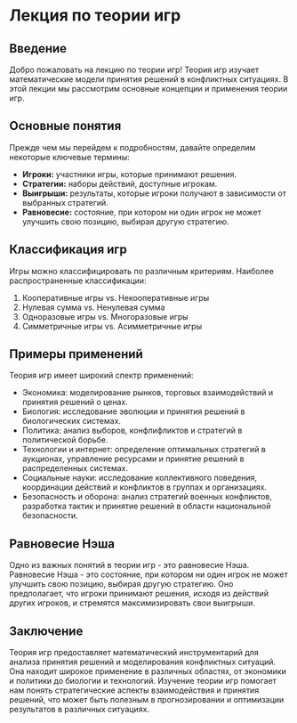 <!DOCTYPE html>
<html>
<head>
  <title>Лекция по теории игр</title>
</head>
<body>
  <h1>Лекция по теории игр</h1>

<h2>Введение</h2>
  <p>Добро пожаловать на лекцию по теории игр! Теория игр изучает математические модели принятия решений в конфликтных ситуациях. В этой лекции мы рассмотрим основные концепции и применения теории игр.</p>

<h2>Основные понятия</h2>
  <p>Прежде чем мы перейдем к подробностям, давайте определим некоторые ключевые термины:</p>
  <ul>
    <li><strong>Игроки:</strong> участники игры, которые принимают решения.</li>
    <li><strong>Стратегии:</strong> наборы действий, доступные игрокам.</li>
    <li><strong>Выигрыши:</strong> результаты, которые игроки получают в зависимости от выбранных стратегий.</li>
    <li><strong>Равновесие:</strong> состояние, при котором ни один игрок не может улучшить свою позицию, выбирая другую стратегию.</li>
  </ul>

<h2>Классификация игр</h2>
  <p>Игры можно классифицировать по различным критериям. Наиболее распространенные классификации:</p>
  <ol>
    <li>Кооперативные игры vs. Некооперативные игры</li>
    <li>Нулевая сумма vs. Ненулевая сумма</li>
    <li>Одноразовые игры vs. Многоразовые игры</li>
    <li>Симметричные игры vs. Асимметричные игры</li>
  </ol>

<h2>Примеры применений</h2>
  <p>Теория игр имеет широкий спектр применений:</p>
  <ul>
    <li>Экономика: моделирование рынков, торговых взаимодействий и принятия решений о ценах.</li>
    <li>Биология: исследование эволюции и принятия решений в биологических системах.</li>
    <li>Политика: анализ выборов, конфлифликтов и стратегий в политической борьбе.</li>
<li>Технологии и интернет: определение оптимальных стратегий в аукционах, управление ресурсами и принятие решений в распределенных системах.</li>
<li>Социальные науки: исследование коллективного поведения, координации действий и конфликтов в группах и организациях.</li>
<li>Безопасность и оборона: анализ стратегий военных конфликтов, разработка тактик и принятие решений в области национальной безопасности.</li>

  </ul>
  <h2>Равновесие Нэша</h2>
  <p>Одно из важных понятий в теории игр - это равновесие Нэша. Равновесие Нэша - это состояние, при котором ни один игрок не может улучшить свою позицию, выбирая другую стратегию. Оно предполагает, что игроки принимают решения, исходя из действий других игроков, и стремятся максимизировать свои выигрыши.</p>
  <h2>Заключение</h2>
  <p>Теория игр предоставляет математический инструментарий для анализа принятия решений и моделирования конфликтных ситуаций. Она находит широкое применение в различных областях, от экономики и политики до биологии и технологий. Изучение теории игр помогает нам понять стратегические аспекты взаимодействия и принятия решений, что может быть полезным в прогнозировании и оптимизации результатов в различных ситуациях.</p>
</body>
</html>
